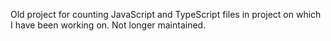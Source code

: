 Old project for counting JavaScript and TypeScript files in project on which I have been working on. Not longer maintained.
